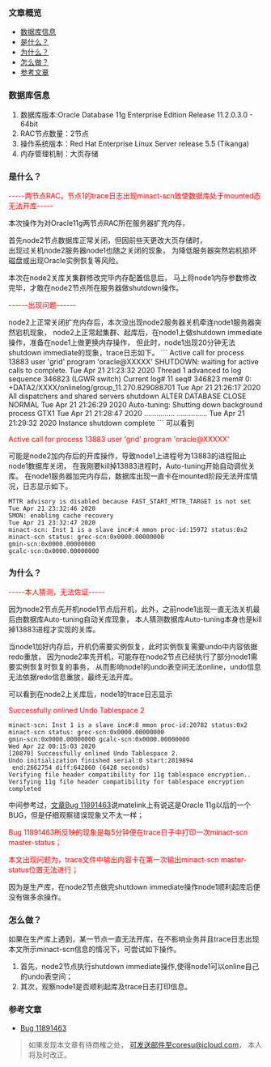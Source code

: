 ### 文章概览

- [数据库信息](#数据库信息)
- [是什么？](#是什么？) 
- [为什么？](#为什么？)
- [怎么做？](#怎么做？)  
- [参考文章](#参考文章)



### 数据库信息

1. 数据库版本:Oracle Database 11g Enterprise Edition Release 11.2.0.3.0 - 64bit
2. RAC节点数量：2节点
3. 操作系统版本：Red Hat Enterprise Linux Server release 5.5 (Tikanga)
4. 内存管理机制：大页存储



### 是什么？  

<p style="color:red">-----两节点RAC，节点1的trace日志出现minact-scn致使数据库处于mounted态无法开库-----</p>
本次操作为对Oracle11g两节点RAC所在服务器扩充内存， 

首先node2节点数据库正常关闭，但因前些天更改大页存储时，  
出现过关机node2服务器node1也随之关闭的现象，
为降低服务器突然宕机损坏磁盘或出现Oracle实例恢复等风险。


本次在node2关库关集群修改完毕内存配置信息后，
马上将node1内存参数修改完毕，才敢在node2节点所在服务器做shutdown操作。


<p style="color:red">------出现问题------</p>
node2上正常关闭扩充内存后，本次没出现node2服务器关机牵连node1服务器突然宕机现象，
node2上正常起集群、起库后，在node1上做shutdown immediate操作，准备在node1上做更换内存操作，
但此时，node1出现20分钟无法shutdown immediate的现象，trace日志如下。
```
Active call for process 13883 user 'grid' program 'oracle@XXXXX'
SHUTDOWN: waiting for active calls to complete.
Tue Apr 21 21:23:32 2020
Thread 1 advanced to log sequence 346823 (LGWR switch)
  Current log# 11 seq# 346823 mem# 0:
   +DATA2/XXXX/onlinelog/group_11.270.829088701
Tue Apr 21 21:26:17 2020
All dispatchers and shared servers shutdown
ALTER DATABASE CLOSE NORMAL
Tue Apr 21 21:26:29 2020
Auto-tuning: Shutting down background process GTX1
Tue Apr 21 21:28:47 2020
...............
...............
Tue Apr 21 21:29:32 2020
Instance shutdown complete
```
可以看到 

<p style="color:red">Active call for process 13883 user 'grid' program 'oracle@XXXXX'</p>

可能是node2加内存后的开库操作，导致node1上进程号为13883的进程阻止node1数据库关闭，
在我刚要kill掉13883进程时，Auto-tuning开始自动调优关库。
在node1服务器加完内存后，数据库出现一直卡在mounted阶段无法开库情况，日志显示如下。


```
MTTR advisory is disabled because FAST_START_MTTR_TARGET is not set
Tue Apr 21 23:32:46 2020
SMON: enabling cache recovery
Tue Apr 21 23:32:47 2020
minact-scn: Inst 1 is a slave inc#:4 mmon proc-id:15972 status:0x2
minact-scn status: grec-scn:0x0000.00000000 
gmin-scn:0x0000.00000000 
gcalc-scn:0x0000.00000000
```



### 为什么？  

<p style="color:red">-----本人猜测，无法佐证-----</p>
因为node2节点先开机node1节点后开机，此外，之前node1出现一直无法关机最后由数据库Auto-tuning自动关库现象，
本人猜测数据库Auto-tuning本身也是kill掉13883进程才实现的关库。


当node1加好内存后，开机仍需要实例恢复，此时实例恢复需要undo中内容依据redo重放，
因为node2率先开机，可能存在node2节点已经执行了部分node1需要实例恢复时恢复的事务，
从而影响node1的undo表空间无法online，undo信息无法依据redo信息重放，最终无法开库。

可以看到在node2上关库后，node1的trace日志显示<p style="color:red">Successfully onlined Undo Tablespace 2</p>
```
minact-scn: Inst 1 is a slave inc#:8 mmon proc-id:20782 status:0x2
minact-scn status: grec-scn:0x0000.00000000 
gmin-scn:0x0000.00000000 gcalc-scn:0x0000.00000000
Wed Apr 22 00:15:03 2020
[20870] Successfully onlined Undo Tablespace 2.
Undo initialization finished serial:0 start:2019894
 end:2662754 diff:642860 (6428 seconds)
Verifying file header compatibility for 11g tablespace encryption..
Verifying 11g file header compatibility for tablespace encryption 
completed

```


中间参考过，[文章Bug 11891463](https://blog.csdn.net/xhailing/article/details/12912317)说matelink上有说这是Oracle 11g以后的一个BUG，但是仔细观察错误现象又不太一样；

<p style="color:red">Bug 11891463所反映的现象是每5分钟便在trace日子中打印一次minact-scn master-status；</p><p style="color:red">
本文出现问题为，trace文件中输出内容卡在第一次输出minact-scn master-status位置无法进行；</p>
因为是生产库，在node2节点做完shutdown immediate操作node1顺利起库后便没有做多余操作。



### 怎么做？

如果在生产库上遇到，某一节点一直无法开库，在不影响业务并且trace日志出现本文所示minact-scn信息的情况下，可尝试如下操作。
1. 首先，node2节点执行shutdown immediate操作,使得node1可以online自己的undo表空间；
2. 其次，观察node1是否顺利起库及trace日志打印信息。



### 参考文章   
 - [Bug 11891463](https://blog.csdn.net/xhailing/article/details/12912317)





> 如果发现本文章有待商榷之处，
> 可发送邮件至coresu@icloud.com，
> 本人将及时改正。
